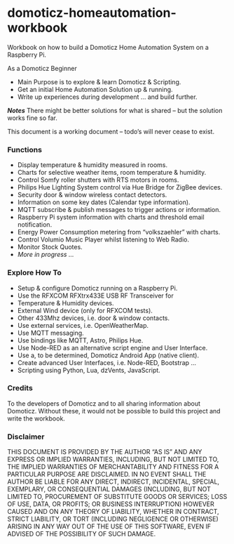 # domoticz-homeautomation-workbook
Workbook on how to build a Domoticz Home Automation System on a Raspberry Pi.

As a Domoticz Beginner
* Main Purpose is to explore & learn Domoticz & Scripting.
* Get an initial Home Automation Solution up & running.
* Write up experiences during development … and build further.

***Notes***
There might be better solutions for what is shared – but the solution works fine so far.

This document is a working document – todo’s will never cease to exist.

### Functions
* Display temperature & humidity measured in rooms.
* Charts for selective weather items, room temperature & humidity.
* Control Somfy roller shutters with RTS motors in rooms.
* Philips Hue Lighting System control via Hue Bridge for ZigBee devices.
* Security door & window wireless contact detectors.
* Information on some key dates (Calendar type information).
* MQTT subscribe & publish messages to trigger actions or information.
* Raspberry Pi system information with charts and threshold email notification.
* Energy Power Consumption metering from “volkszaehler” with charts.
* Control Volumio Music Player whilst listening to Web Radio.
* Monitor Stock Quotes.
* _More in progress ..._

### Explore How To
* Setup & configure Domoticz running on a Raspberry Pi.
* Use the RFXCOM RFXtrx433E USB RF Transceiver for
* Temperature & Humidity devices.
* External Wind device (only for RFXCOM tests).
* Other 433Mhz devices, i.e. door & window contacts.
* Use external services, i.e. OpenWeatherMap.
* Use MQTT messaging.
* Use bindings like MQTT, Astro, Philips Hue.
* Use Node-RED as an alternative script engine and User Interface.
* Use a, to be determined, Domoticz Android App (native client).
* Create advanced User Interfaces, i.e. Node-RED, Bootstrap …
* Scripting using Python, Lua, dzVents, JavaScript.

### Credits
To the developers of Domoticz and to all sharing information about Domoticz. Without these, it would not be possible to build this project and write the workbook.

### Disclaimer
THIS DOCUMENT IS PROVIDED BY THE AUTHOR “AS IS” AND ANY EXPRESS OR IMPLIED WARRANTIES, INCLUDING, BUT NOT LIMITED TO, THE IMPLIED WARRANTIES 
OF MERCHANTABILITY AND FITNESS FOR A PARTICULAR PURPOSE ARE DISCLAIMED. IN NO EVENT SHALL THE AUTHOR BE LIABLE FOR ANY DIRECT, INDIRECT, 
INCIDENTAL, SPECIAL, EXEMPLARY, OR CONSEQUENTIAL DAMAGES (INCLUDING, BUT NOT LIMITED TO, PROCUREMENT OF SUBSTITUTE GOODS OR SERVICES; LOSS 
OF USE, DATA, OR PROFITS; OR BUSINESS INTERRUPTION) HOWEVER CAUSED AND ON ANY THEORY OF LIABILITY, WHETHER IN CONTRACT, STRICT LIABILITY, OR 
TORT (INCLUDING NEGLIGENCE OR OTHERWISE) ARISING IN ANY WAY OUT OF THE USE OF THIS SOFTWARE, EVEN IF ADVISED OF THE POSSIBILITY OF SUCH 
DAMAGE.
